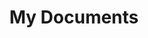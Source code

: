 ---
title: "My Documents"
layout: mydocs
permalink: /mydocs/
author_profile: true
use_math: true
comments: true
---